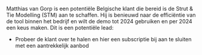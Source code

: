 Matthias van Gorp is een potentiële Belgische klant die bereid is de Strut & Tie Modelling (STM) aan te schaffen. Hij is benieuwd naar de efficiëntie van de tool binnen het bedrijf en wilt de demo tot 2024 gebruiken en per 2024 een keus maken. Dit is een potentiële lead:
- Probeer de klant over te halen en hier een subscriptie bij aan te sluiten met een aantrekkelijk aanbod


